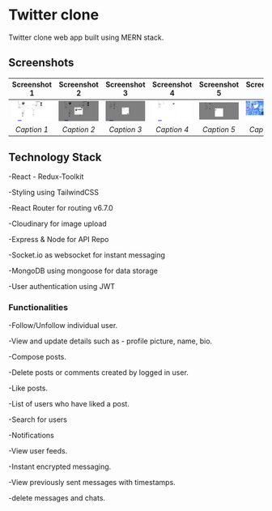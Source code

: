 # Twitter clone

Twitter clone web app built using MERN stack.


## Screenshots

| Screenshot 1 | Screenshot 2 | Screenshot 3 | Screenshot 4 | Screenshot 5 | Screenshot 6 | Screenshot 7 | Screenshot 8 | Screenshot 9 | Screenshot 10 | Screenshot 11 |
|:-------------:|:-------------:|:-------------:|:-------------:|:-------------:|:-------------:|:-------------:|:-------------:|:-------------:|:--------------:|:--------------:|
| ![Screenshot 1](screenshots/twitter-1.jpeg) | ![Screenshot 2](screenshots/twitter-2.jpeg) | ![Screenshot 3](screenshots/twitter-3.jpeg) | ![Screenshot 4](screenshots/twitter-4.jpeg) | ![Screenshot 5](screenshots/twitter-5.jpeg) | ![Screenshot 6](screenshots/twitter-6.jpeg) | ![Screenshot 7](screenshots/twitter-7.jpeg) | ![Screenshot 8](screenshots/twitter-8.jpeg) | ![Screenshot 9](screenshots/twitter-9.jpeg) | ![Screenshot 10](screenshots/twitter-10.jpeg) | ![Screenshot 11](screenshots/twitter-11.jpeg) |
| *Caption 1* | *Caption 2* | *Caption 3* | *Caption 4* | *Caption 5* | *Caption 6* | *Caption 7* | *Caption 8* | *Caption 9* | *Caption 10* | *Caption 11* |


## Technology Stack

-React - Redux-Toolkit

-Styling using TailwindCSS

-React Router for routing v6.7.0

-Cloudinary for image upload

-Express & Node for API Repo

-Socket.io as websocket for instant messaging

-MongoDB using mongoose for data storage

-User authentication using JWT

### Functionalities

-Follow/Unfollow individual user.

-View and update details such as - profile picture, name, bio.

-Compose posts.

-Delete posts or comments created by logged in user.

-Like posts.

-List of users who have liked a post.

-Search for users

-Notifications

-View user feeds.

-Instant encrypted messaging.

-View previously sent messages with timestamps.

-delete messages and chats.
